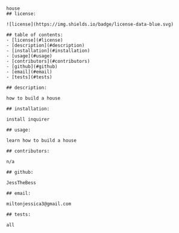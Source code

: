 # 
    house
    ## license:

    ![license](https://img.shields.io/badge/license-data-blue.svg) 
    
    ## table of contents:
    - [license](#license)
    - [description](#description)
    - [installation](#installation)
    - [usage](#usage)
    - [contributors](#contributors)
    - [github](#github)
    - [email](#email)
    - [tests](#tests)
    
    ## description:

    how to build a house

    ## installation:

    install inquirer

    ## usage:

    learn how to build a house

    ## contributors:

    n/a

    ## github:

    JessTheBess

    ## email:

    miltonjessica3@gmail.com

    ## tests:

    all
